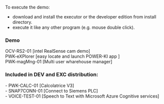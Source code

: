 To execute the demo: 
- download and install the executor or the developer edition from install directory.
- execute it like any other program (e.g. mouse double click).

<h3>Demo</h3>
OCV-RS2-01 [intel RealSense cam demo]</br>
PWK-eXPlorer [easy locate and launch POWER-KI app ]</br>
PWK-magMng-01 [Multi user wharehouse manager]</br>

<h3>Included in DEV and EXC distribution: </h3>
- PWK-CALC-01 [Calcolatrice V3] </br>
- SNAP7CONN-01 [Connect to Siemens PLC] </br>
- VOICE-TEST-01 [Speech to Text with Microsoft Azure Cognitive services] </br>